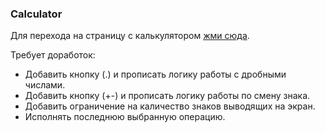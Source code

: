 ### Calculator 
Для перехода на страницу с калькулятором [жми сюда](https://miroshairk.github.io/Calculator/).

Требует доработок:
- Добавить кнопку (.) и прописать логику работы с дробными числами.
- Добавить кнопку (+\-) и прописать логику работы по смену знака.
- Добавить ограничение на каличество знаков выводящих на экран. 
- Исполнять последнюю выбранную операцию. 
